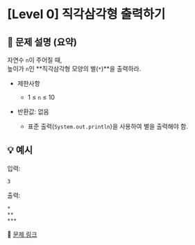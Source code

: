 # [Level 0] 직각삼각형 출력하기

## 📝 문제 설명 (요약)  
자연수 `n`이 주어질 때,  
높이가 `n`인 **직각삼각형 모양의 별(`*`)**을 출력하라.

- 제한사항  
  - 1 ≤ `n` ≤ 10  

- 반환값: 없음  
  - 표준 출력(`System.out.println`)을 사용하여 별을 출력해야 함.

## 💡 예시
입력:
```
3
```

출력:
```
*
**
***
```

🔗 [문제 링크](https://school.programmers.co.kr/learn/courses/30/lessons/120823)

